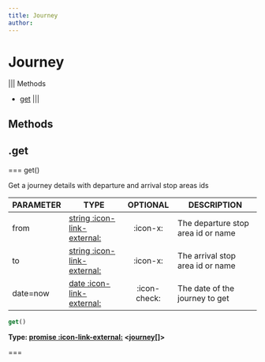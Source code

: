 ```yaml
---
title: Journey
author:
---
```


# Journey


||| Methods
- [get](#get)
|||
## Methods
## .get

=== get()

Get a journey details with departure and arrival stop areas ids

| PARAMETER | TYPE | OPTIONAL | DESCRIPTION |
| --- | --- | :---: | --- |
| from | [string :icon-link-external:](https://developer.mozilla.org/en-US/docs/Web/JavaScript/Reference/Global_Objects/String) | :icon-x: | The departure stop area id or name |
| to | [string :icon-link-external:](https://developer.mozilla.org/en-US/docs/Web/JavaScript/Reference/Global_Objects/String) | :icon-x: | The arrival stop area id or name |
| date=now | [date :icon-link-external:](https://developer.mozilla.org/en-US/docs/Web/JavaScript/Reference/Global_Objects/Date) | :icon-check: | The date of the journey to get |

```javascript
get()
```
**Type: [promise :icon-link-external:](https://developer.mozilla.org/en-US/docs/Web/JavaScript/Reference/Global_Objects/Promise) <[journey](../structures/journey)[]>**

===

